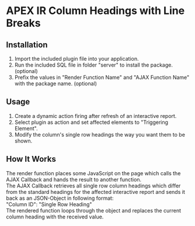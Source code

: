 APEX IR Column Headings with Line Breaks
========================================
Installation
------------
1. Import the included plugin file into your application.
2. Run the included SQL file in folder "server" to install the package. (optional)
3. Prefix the values in "Render Function Name" and "AJAX Function Name" with the package name. (optional)

Usage
-----
1. Create a dynamic action firing after refresh of an interactive report.
2. Select plugin as action and set affected elements to "Triggering Element".
3. Modify the column's single row headings the way you want them to be shown.

How It Works
------------
The render function places some JavaScript on the page which calls the AJAX Callback and hands the result to another function.  
The AJAX Callback retrieves all single row column headings which differ from the standard headings for the affected interactive report and sends it back as an JSON-Object in following format:  
"Column ID": "Single Row Heading"  
The rendered function loops through the object and replaces the current column heading with the received value.
